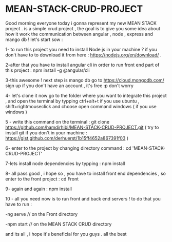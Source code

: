 # MEAN-STACK-CRUD-PROJECT

Good morning everyone today i gonna represent my new MEAN STACK project . is a simple crud project , 
the goal is to give you some idea about how it work the communication between angular , node , express and mango db ! 
let's start sow : 


1- to run this project you need to install Node js in your machine ?
if you don't have to to download it from here : https://nodejs.org/en/download/ .


2-after that you have to install angular cli in order to run front end part of this project : npm install -g @angular/cli


3-this awesome ! next step is mango db go to https://cloud.mongodb.com/ sign up if you don't have an account , it's free :p don't worry 


4- let's clone it now go to the folder where you want to integrate this project , and open the terminal by typping ctrl+alt+t if you use ubuntu , shift+rightmouseclick and choose open command windows ( if you use windows ) 


5 - write this command on the terminal : git clone https://github.com/hamdirhibi/MEAN-STACK-CRUD-PROJECT.git ( try to install git if you don't in your machine : https://gist.github.com/derhuerst/1b15ff4652a867391f03  ) 


6- enter to the project by changing directory command : cd 'MEAN-STACK-CRUD-PROJECT'


7-lets install node dependencies by typping : npm install 


8- all pass good , i hope so , you have to install front end dependencies , so enter to the front project : cd Front 


9- again and again : npm install 


10 - all you need now is to run front and back end servers ! to do that you have to run : 


  -ng serve  // on the Front directory


  -npm start // on the MEAN STACK CRUD directory 

and its all , i hope it's beneficial for you guys . all the best   




